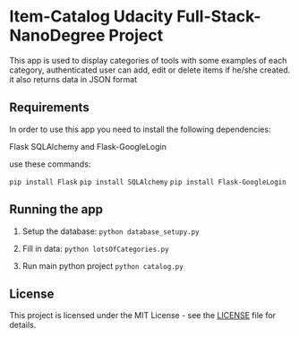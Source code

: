 # Item-Catalog Udacity Full-Stack-NanoDegree Project
This app is used to display categories of tools with some examples of each category, authenticated user can add, edit
or delete items if he/she created.
it also returns data in JSON format

## Requirements
In order to use this app you need to install the following dependencies:

Flask
SQLAlchemy
and Flask-GoogleLogin

use these commands:

`pip install Flask`
`pip install SQLAlchemy`
`pip install Flask-GoogleLogin`

## Running the app

1. Setup the database:
`python database_setupy.py`

2. Fill in data:
`python lotsOfCategories.py`

3. Run main python project
`python catalog.py`

## License
This project is licensed under the MIT License - see the [LICENSE](https://github.com/arrickx/Item-Catalog-Application/blob/master/LICENSE) file for details.

